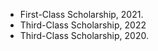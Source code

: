 - First-Class Scholarship, 2021.  
- Third-Class Scholarship, 2022
- Third-Class Scholarship, 2020. 